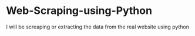 # Web-Scraping-using-Python
I will be screaping or extracting the data from the real website using python

